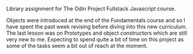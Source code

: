 Library assignment for The Odin Project Fullstack Javascript course.

Objects were introduced at the end of the Fundamentals course and so I have spent the past week revising before diving into this new curriculum. The last lesson was on Prototypes and object constructors which are still very new to me. Expecting to spend quite a bit of time on this project as some of the tasks seem a bit out of reach at the moment.